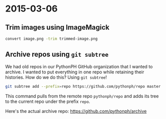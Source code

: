 # 2015-03-06

## Trim images using ImageMagick

```bash
convert image.png -trim trimmed-image.png
```

## Archive repos using `git subtree`

We had old repos in our PythonPH GitHub organization that I wanted to archive.
I wanted to put everything in one repo while retaining their histories.
How do we do this? Using `git subtree`!

```bash
git subtree add --prefix=repo https://github.com/pythonph/repo master
```

This command pulls from the remote repo `pythonph/repo` and adds its tree
to the current repo under the prefix `repo`. 

Here's the actual archive repo: https://github.com/pythonph/archive
